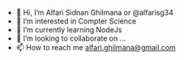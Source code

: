 - 👋 Hi, I’m Alfari Sidnan Ghilmana or @alfarisg34
- 👀 I’m interested in Compter Science
- 🌱 I’m currently learning NodeJs
- 💞️ I’m looking to collaborate on ...
- 📫 How to reach me alfari.ghilmana@gmail.com

<!---
alfarisg34/alfarisg34 is a ✨ special ✨ repository because its `README.md` (this file) appears on your GitHub profile.
You can click the Preview link to take a look at your changes.
--->
